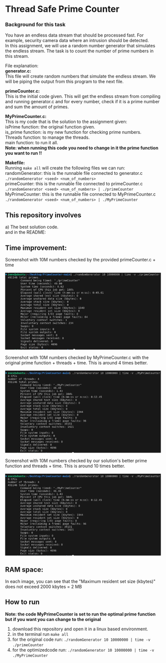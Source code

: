 # Thread Safe Prime Counter

### Background for this task </br>
You have an endless data stream that should be processed fast. For example, security camera data where an 
intrusion should be detected.</br>
In this assignment, we will use a random number generator that simulates the endless stream. The task is to count the number of prime numbers in this stream.</br>

File explanation:</br>
**generator.c:**</br>
This file will create random numbers that simulate the endless stream. We will be piping the output from this program to the next file.</br>

**primeCounter.c:**</br>
This is the initial code given. This will get the endless stream from compiling and running generator.c and for every number, check if it is a prime number and sum the amount of primes.</br>

**MyPrimeCounter.c:**</br>
This is my code that is the solution to the assignment given:</br>
isPrime function: the original function given.</br>
is_prime function: is my new function for checking prime numbers.</br>
Threads function: to manage the threads.</br>
main function: to run it all.</br>
**Note: when running this code you need to change in it the prime function you want to run !!**</br>

**Makefile:**</br>
Running ``` make all ``` will create the following files we can run:</br>
randomGenerator: this is the runnable file connected to generator.c ``` ./randomGenerator <seed> <num_of_numbers> ```</br>
primeCounter: this is the runnable file connected to primeCounter.c ``` ./randomGenerator <seed> <num_of_numbers> | ./primeCounter ```</br>
MyPrimeCounter: this is the runnable file connected to MyPrimeCounter.c ``` ./randomGenerator <seed> <num_of_numbers> | ./MyPrimeCounter ```</br>

## This repository involves</br>
a) The best solution code. </br>
and in the README: </br>

## Time improvement:
Screenshot with 10M numbers checked by the provided primeCounter.c + time </br>   
![image](https://github.com/zeevfischer/PrimeCounter/blob/main/img/all%20original.png)</br>

Screenshot with 10M numbers checked by MyPrimeCounter.c with the original prime function + threads + time. This is around 4 times better. </br>  
![image](https://github.com/zeevfischer/PrimeCounter/blob/main/img/original%20prime%20add%20threads.png)</br>

Screenshot with 10M numbers checked by our solution's better prime function and threads + time. This is around 10 times better. </br>   
![image](https://github.com/zeevfischer/PrimeCounter/blob/main/img/original%20prime%20add%20threads.png)</br>

## RAM space:</br>
In each image, you can see that the "Maximum resident set size (kbytes)" does not exceed 2000 kbytes = 2 MB</br>

## How to run</br>
**Note: the code MyPrimeCounter is set to run the optimal prime function but if you want you can change to the original**</br>
1. download this repository and open it in a linux based environment.
2. in the terminal run ``` make all ```</br>
3. for the original code run: ``` ./randomGenerator 10 10000000 | time -v ./primeCounter ```</br>
4. for the optimizedcode run: ``` ./randomGenerator 10 10000000 | time -v ./MyPrimeCounter ```</br>
